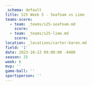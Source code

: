 ```yaml
---
_schema: default
title: S25 Week 5 - Seafoam vs Lime
teams-score:
  - team: _teams/s25-seafoam.md
    score:
  - team: _teams/s25-lime.md
    score:
location: _locations/carter-baron.md
field: '1'
date: 2023-10-22 09:00:00 -0400
season: 25
week: 6
mvp: ''
game-ball: ''
sportsperson: ''
---
```

